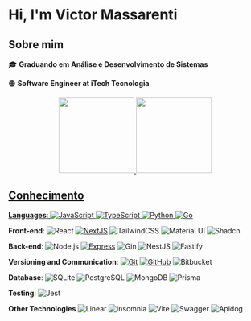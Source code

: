# Hi, I'm Victor Massarenti

## Sobre mim

:mortar_board: <strong>Graduando em Análise e Desenvolvimento de Sistemas</strong>

:orange_circle:	 **Software Engineer at iTech Tecnologia**

<div align="center">
  <a href="https://github.com/VictorMassarenti">
  <img height="150em" src="https://github-readme-stats.vercel.app/api?username=VictorMassarenti&show_icons=true&theme=dracula&include_all_commits=true&count_private=true"/>
  <img height="150em" src="https://github-readme-stats.vercel.app/api/top-langs/?username=VictorMassarenti&layout=compact&langs_count=7&theme=dracula"/>
</div>

## Conhecimento

**Languages**: 
![JavaScript](https://img.shields.io/badge/-JavaScript-F7DF1E?style=flat-square&logo=javascript&logoColor=000000)
![TypeScript](https://img.shields.io/badge/-TypeScript-007ACC?style=flat-square&logo=typescript&logoColor=FFFFFF)
![Python](https://img.shields.io/badge/-Python-3776AB?style=flat-square&logo=python&logoColor=FFD43B)
[![Go](https://img.shields.io/badge/-Go-FFF?style=flat-square&logo=go&link=https://github.com/victormassarenti/)](https://github.com/victormassarenti/)
  

**Front-end**: 
![React](https://img.shields.io/badge/-React-61DAFB?style=flat-square&logo=react&logoColor=000000)
[![NextJS](https://img.shields.io/badge/-NextJS-black?style=flat-square&logo=Next.js&link=https://github.com/victormassarenti/)](https://github.com/victormassarenti/)
![TailwindCSS](https://img.shields.io/badge/-Tailwind-white?style=flat-square&logo=tailwindcss&link=https)
![Material UI](https://img.shields.io/badge/-Material%20UI-FFFFFF?style=flat-square&logo=mui&logoColor=007FFF)
![Shadcn](https://img.shields.io/badge/-Shadcn/ui-000000?style=flat-square&logo=shadcn/ui&logoColor=white)
  
**Back-end**: 
![Node.js](https://img.shields.io/badge/-Node.js-7CBA43?style=flat-square&logo=nodedotjs&logoColor=FFFFFF)
[![Express](https://img.shields.io/badge/-Express-black?style=flat-square&logo=express&link=https://github.com/victormassarenti/)](https://github.com/victormassarenti/)
![Gin](https://img.shields.io/badge/-Gin-1f57a7?style=flat-square&logo=gin&logoColor=FFFFFF)
![NestJS](https://img.shields.io/badge/-NestJS-E0234E?style=flat-square&logo=nestjs)
![Fastify](https://img.shields.io/badge/-Fastify-000000?style=flat-square&logo=fastify)

**Versioning and Communication**: 
[![Git](https://img.shields.io/badge/-Git-black?style=flat-square&logo=git&link=https://github.com/victormassarenti/)](https://github.com/victormassarenti/)
[![GitHub](https://img.shields.io/badge/-GitHub-181717?style=flat-square&logo=github&link=https://github.com/victormassarenti/)](https://github.com/victormassarenti/)
![Bitbucket](https://img.shields.io/badge/-Bitbucket-0052CC?style=flat-square&logo=bitbucket&logoColor=FFFFFF)

**Database**:
![SQLite](https://img.shields.io/badge/-SQLite-003B57?style=flat-square&logo=SQLite&link=https://github.com/victormassarenti/)
![PostgreSQL](https://img.shields.io/badge/-PostgreSQL-4169E1?style=flat-square&logo=postgresql&logoColor=FFFFFF)
![MongoDB](https://img.shields.io/badge/-MongoDB-4EA94B?style=flat-square&logo=mongodb&logoColor=white)
![Prisma](https://img.shields.io/badge/-Prisma-2D3748?style=flat-square&logo=prisma&logoColor=FFFFFF)

**Testing**:
![Jest](https://img.shields.io/badge/-Jest-C21325?style=flat-square&logo=Jest&link=https://github.com/victormassarenti/)

**Other Technologies**
![Linear](https://img.shields.io/badge/-Linear-000000?style=flat-square&logo=linear&logoColor=FFFFFF)
![Insomnia](https://img.shields.io/badge/-Insomnia-5849BE?style=flat-square&logo=insomnia&logoColor=FFFFFF)
![Vite](https://img.shields.io/badge/-Vite-646CFF?style=flat-square&logo=vite&logoColor=FFFFFF)
![Swagger](https://img.shields.io/badge/-Swagger-85EA2D?style=flat-square&logo=swagger&logoColor=000000)
![Apidog](https://img.shields.io/badge/-Apidog-FF4C4C?style=flat-square&logo=apidog&logoColor=FFFFFF)

<!---
VictorMassarenti/VictorMassarenti is a ✨ special ✨ repository because its `README.md` (this file) appears on your GitHub profile.
You can click the Preview link to take a look at your changes.
--->
